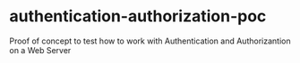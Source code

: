 # authentication-authorization-poc
Proof of concept to test how to work with Authentication and Authorizantion on a Web Server
